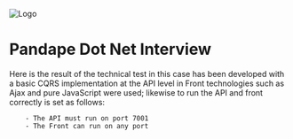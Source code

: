 
![Logo](https://upload.wikimedia.org/wikipedia/commons/thumb/7/7d/Microsoft_.NET_logo.svg/1200px-Microsoft_.NET_logo.svg.png)


# Pandape Dot Net Interview

Here is the result of the technical test in this case has been developed with a basic CQRS implementation at the API level in Front technologies such as Ajax and pure JavaScript were used; likewise to run the API and front correctly is set as follows:


        - The API must run on port 7001
        - The Front can run on any port

